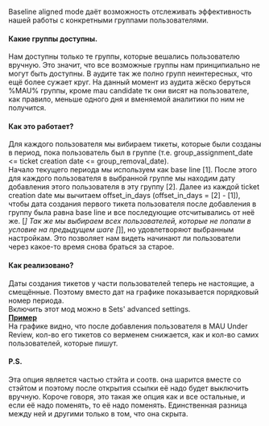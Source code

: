 Baseline aligned mode даёт возможность отслеживать эффективность нашей работы с конкретными группами пользователями.
#### Какие группы доступны.
Нам доступны только те группы, которые вешались пользователю вручную. Это значит, что все возможные группы нам принципиально не могут быть доступны. В аудите так же полно групп неинтересных, что ещё более сужает круг. На данный момент из аудита жёско беруться %MAU% группы, кроме mau candidate тк они висят на пользователе, как правило, меньше одного дня и вменяемой аналитики по ним не получится.
#### Как это работает?
Для каждого пользователя мы вибираем тикеты, которые были созданы в период, пока пользователь был в группе (т.е. group_assignment_date <= ticket creation date <= group_removal_date).<br>
Начало текущего периода мы используем как base line [1].
После этого для каждого пользователя в выбранной группе мы находим дату добавления этого пользователя в эту группу [2].
Далее из каждой ticket creation date мы вычитаем offset_in_days (offset_in_days = [2] - [1]), чтобы дата создания первого тикета пользователя после добавления в группу была равна base line и все последующие отсчитывались от неё же. [*]
Так же мы выбираем всех пользователей, которые не попали в условие на предыдущем шаге [*]], но удовлетворяют выбранным настройкам.
Это позволяет нам видеть начинают ли пользователи через какое-то время снова браться за старое.
#### Как реализовано?
Даты создания тикетов у части пользователей теперь не настоящие, а смещённые. Поэтому вместо дат на графике показывается порядковый номер периода.<br>
Включить этот мод можно в Sets' advanced settings.<br> 
[<b>Пример</b>](http://ubuntu-support.corp.devexpress.com/CustomersActivity/b276b2b14069a2f636589f510ade3aa9)<br>
На графике видно, что после добавления пользователя в MAU Under Review, кол-во его тикетов со верменем снижается, как и кол-во самих пользователей, которые пишут.
#### P.S.
Эта опция является частью стэйта и соотв. она шарится вместе со стэйтом и поэтому после открытия ссылки её надо будет выключить вручную. Короче говоря, это такая же опция как и все остальные, и если её надо поменять, то её надо поменять. Единственная разница между ней и другими только в том, что она скрыта.
